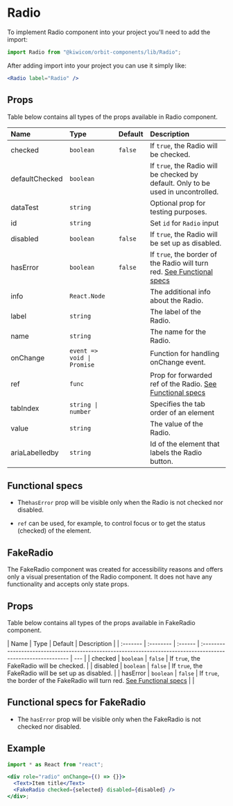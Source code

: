 # Radio

To implement Radio component into your project you'll need to add the import:

```jsx
import Radio from "@kiwicom/orbit-components/lib/Radio";
```

After adding import into your project you can use it simply like:

```jsx
<Radio label="Radio" />
```

## Props

Table below contains all types of the props available in Radio component.

| Name           | Type                       | Default | Description                                                                                 |
| :------------- | :------------------------- | :------ | :------------------------------------------------------------------------------------------ |
| checked        | `boolean`                  | `false` | If `true`, the Radio will be checked.                                                       |
| defaultChecked | `boolean`                  |         | If `true`, the Radio will be checked by default. Only to be used in uncontrolled.           |
| dataTest       | `string`                   |         | Optional prop for testing purposes.                                                         |
| id             | `string`                   |         | Set `id` for `Radio` input                                                                  |
| disabled       | `boolean`                  | `false` | If `true`, the Radio will be set up as disabled.                                            |
| hasError       | `boolean`                  | `false` | If `true`, the border of the Radio will turn red. [See Functional specs](#functional-specs) |
| info           | `React.Node`               |         | The additional info about the Radio.                                                        |
| label          | `string`                   |         | The label of the Radio.                                                                     |
| name           | `string`                   |         | The name for the Radio.                                                                     |
| onChange       | `event => void \| Promise` |         | Function for handling onChange event.                                                       |
| ref            | `func`                     |         | Prop for forwarded ref of the Radio. [See Functional specs](#functional-specs)              |
| tabIndex       | `string \| number`         |         | Specifies the tab order of an element                                                       |
| value          | `string`                   |         | The value of the Radio.                                                                     |
| ariaLabelledby | `string`                   |         | Id of the element that labels the Radio button.                                             |

## Functional specs

- The`hasError` prop will be visible only when the Radio is not checked nor disabled.

- `ref` can be used, for example, to control focus or to get the status (checked) of the element.

## FakeRadio

The FakeRadio component was created for accessibility reasons and offers only a visual presentation of the Radio component. It does not have any functionality and accepts only state props.

## Props

Table below contains all types of the props available in FakeRadio component.

| Name     | Type      | Default | Description                                                                                                   |
| :------- | :-------- | :------ | :------------------------------------------------------------------------------------------------------------ | --- |
| checked  | `boolean` | `false` | If `true`, the FakeRadio will be checked.                                                                     |
| disabled | `boolean` | `false` | If `true`, the FakeRadio will be set up as disabled.                                                          |
| hasError | `boolean` | `false` | If `true`, the border of the FakeRadio will turn red. [See Functional specs](#functional-specs-for-fakeradio) |     |

## Functional specs for FakeRadio

- The `hasError` prop will be visible only when the FakeRadio is not checked nor disabled.

## Example

```jsx
import * as React from "react";

<div role="radio" onChange={() => {}}>
  <Text>Item title</Text>
  <FakeRadio checked={selected} disabled={disabled} />
</div>;
```
